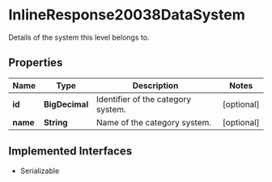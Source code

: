 

# InlineResponse20038DataSystem

Details of the system this level belongs to.

## Properties

Name | Type | Description | Notes
------------ | ------------- | ------------- | -------------
**id** | **BigDecimal** | Identifier of the category system. |  [optional]
**name** | **String** | Name of the category system. |  [optional]


## Implemented Interfaces

* Serializable


